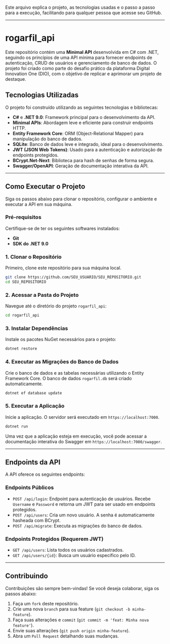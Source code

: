 Este arquivo explica o projeto, as tecnologias usadas e o passo a passo para a execução, facilitando para qualquer pessoa que acesse seu GitHub.

-----
# rogarfil\_api

Este repositório contém uma **Minimal API** desenvolvida em C\# com .NET, seguindo os princípios de uma API mínima para fornecer endpoints de autenticação, CRUD de usuários e gerenciamento de banco de dados. O projeto foi criado como parte do desafio prático da plataforma Digital Innovation One (DIO), com o objetivo de replicar e aprimorar um projeto de destaque.

## Tecnologias Utilizadas

O projeto foi construído utilizando as seguintes tecnologias e bibliotecas:

  * **C\#** e **.NET 9.0**: Framework principal para o desenvolvimento da API.
  * **Minimal APIs**: Abordagem leve e eficiente para construir endpoints HTTP.
  * **Entity Framework Core**: ORM (Object-Relational Mapper) para manipulação do banco de dados.
  * **SQLite**: Banco de dados leve e integrado, ideal para o desenvolvimento.
  * **JWT (JSON Web Tokens)**: Usado para a autenticação e autorização de endpoints protegidos.
  * **BCrypt.Net-Next**: Biblioteca para hash de senhas de forma segura.
  * **Swagger/OpenAPI**: Geração de documentação interativa da API.

-----

## Como Executar o Projeto

Siga os passos abaixo para clonar o repositório, configurar o ambiente e executar a API em sua máquina.

### Pré-requisitos

Certifique-se de ter os seguintes softwares instalados:

  * **Git**
  * **SDK do .NET 9.0**

### 1\. Clonar o Repositório

Primeiro, clone este repositório para sua máquina local.

```bash
git clone https://github.com/SEU_USUARIO/SEU_REPOSITORIO.git
cd SEU_REPOSITORIO
```

### 2\. Acessar a Pasta do Projeto

Navegue até o diretório do projeto `rogarfil_api`:

```bash
cd rogarfil_api
```

### 3\. Instalar Dependências

Instale os pacotes NuGet necessários para o projeto:

```bash
dotnet restore
```

### 4\. Executar as Migrações do Banco de Dados

Crie o banco de dados e as tabelas necessárias utilizando o Entity Framework Core. O banco de dados `rogarfil.db` será criado automaticamente.

```bash
dotnet ef database update
```

### 5\. Executar a Aplicação

Inicie a aplicação. O servidor será executado em `https://localhost:7000`.

```bash
dotnet run
```

Uma vez que a aplicação esteja em execução, você pode acessar a documentação interativa do Swagger em `https://localhost:7000/swagger`.

-----

## Endpoints da API

A API oferece os seguintes endpoints:

### Endpoints Públicos

  * `POST /api/login`: Endpoint para autenticação de usuários. Recebe `Username` e `Password` e retorna um JWT para ser usado em endpoints protegidos.
  * `POST /api/users`: Cria um novo usuário. A senha é automaticamente hasheada com BCrypt.
  * `POST /api/migrate`: Executa as migrações do banco de dados.

### Endpoints Protegidos (Requerem JWT)

  * `GET /api/users`: Lista todos os usuários cadastrados.
  * `GET /api/users/{id}`: Busca um usuário específico pelo ID.

-----

## Contribuindo

Contribuições são sempre bem-vindas\! Se você deseja colaborar, siga os passos abaixo:

1.  Faça um `fork` deste repositório.
2.  Crie uma nova `branch` para sua feature (`git checkout -b minha-feature`).
3.  Faça suas alterações e `commit` (`git commit -m 'feat: Minha nova feature'`).
4.  Envie suas alterações (`git push origin minha-feature`).
5.  Abra um `Pull Request` detalhando suas mudanças.
